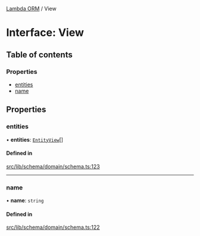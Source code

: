 [Lambda ORM](../README.md) / View

# Interface: View

## Table of contents

### Properties

- [entities](View.md#entities)
- [name](View.md#name)

## Properties

### entities

• **entities**: [`EntityView`](EntityView.md)[]

#### Defined in

[src/lib/schema/domain/schema.ts:123](https://github.com/FlavioLionelRita/lambdaorm/blob/283a24b9/src/lib/schema/domain/schema.ts#L123)

___

### name

• **name**: `string`

#### Defined in

[src/lib/schema/domain/schema.ts:122](https://github.com/FlavioLionelRita/lambdaorm/blob/283a24b9/src/lib/schema/domain/schema.ts#L122)
